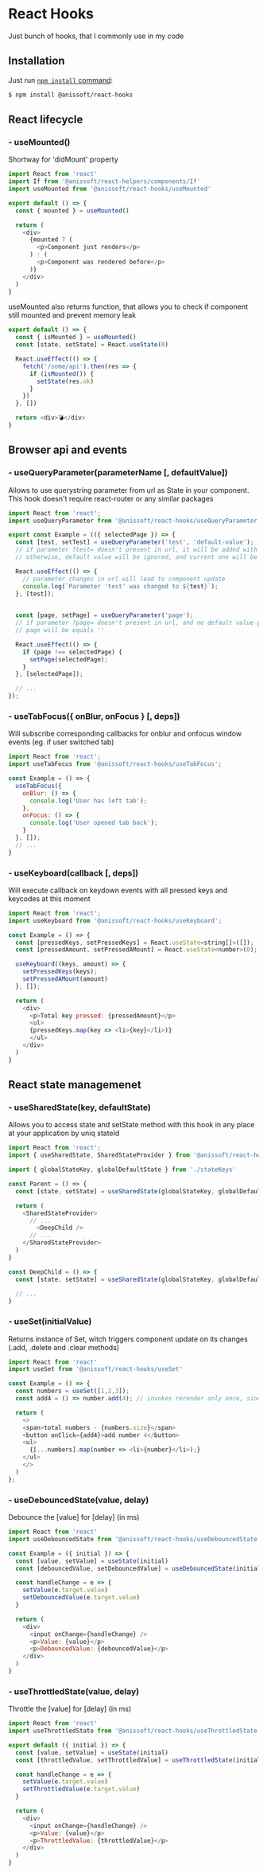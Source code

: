 # React Hooks

Just bunch of hooks, that I commonly use in my code

## Installation

Just run [`npm install` command](https://docs.npmjs.com/getting-started/installing-npm-packages-locally):

```bash
$ npm install @anissoft/react-hooks
```

## React lifecycle

### - useMounted()

Shortway for 'didMount' property

```js
import React from 'react'
import If from '@anissoft/react-helpers/components/If'
import useMounted from '@anissoft/react-hooks/useMounted'

export default () => {
  const { mounted } = useMounted()

  return (
    <div>
      {mounted ? (
        <p>Component just renders</p>
      ) : (
        <p>Component was rendered before</p>
      )}
    </div>
  )
}
```

useMounted also returns function, that allows you to check if component still mounted and prevent memory leak

```js
export default () => {
  const { isMounted } = useMounted()
  const [state, setState] = React.useState(0)

  React.useEffect(() => {
    fetch('/some/api').then(res => {
      if (isMounted()) {
        setState(res.ok)
      }
    })
  }, [])

  return <div>💣</div>
}
```

## Browser api and events 

### - useQueryParameter(parameterName [, defaultValue])

Allows to use querystring parameter from url as State in your component.  This hook doesn't require react-router or any similar packages

```js
import React from 'react';
import useQueryParameter from '@anissoft/react-hooks/useQueryParameter';

export const Example = (({ selectedPage }) => {
  const [test, setTest] = useQueryParameter('test', 'default-value');
  // if parameter ?test= doesn't present in url, it will be added with provided default value
  // otherwise, default value will be ignored, and current one will be in use

  React.useEffect(() => {
    // parameter changes in url will lead to component update
    console.log(`Parameter 'test' was changed to ${test}`);
  }, [test]);

  
  const [page, setPage] = useQueryParameter('page');
  // if parameter ?page= doesn't present in url, and no default value provided 
  // page will be equals ''

  React.useEffect(() => {
    if (page !== selectedPage) {
      setPage(selectedPage);
    }
  }, [selectedPage]);

  // ...
});
```

### - useTabFocus({ onBlur, onFocus } [, deps])

Will subscribe corresponding callbacks for onblur and onfocus window events (eg. if user switched tab)

```js
import React from 'react';
import useTabFocus from '@anissoft/react-hooks/useTabFocus';

const Example = () => {
  useTabFocus({
    onBlur: () => {
      console.log('User has left tab');
    },
    onFocus: () => {
      console.log('User opened tab back');
    }
  }, []);
  // ...
}
```

### - useKeyboard(callback [, deps])

Will execute callback on keydown events with all pressed keys and keycodes at this moment

```js
import React from 'react';
import useKeyboard from '@anissoft/react-hooks/useKeyboard';

const Example = () => {
  const [pressedKeys, setPressedKeys] = React.useState<string[]>([]);
  const [pressedAmount, setPressedAMount] = React.useState<number>(0);

  useKeyboard((keys, amount) => {
    setPressedKeys(keys);
    setPressedAMount(amount)
  }, []);

  return (
    <div>
      <p>Total key pressed: {pressedAmount}</p>
      <ul>
      {pressedKeys.map(key => <li>{key}</li>)}
      </ul>
    </div>
  )
}
```

## React state managemenet

### - useSharedState(key, defaultState)

Allows you to access state and setState method with this hook in any place at your application by uniq stateId

```js
import React from 'react';
import { useSharedState, SharedStateProvider } from '@anissoft/react-hooks/useSharedState';

import { globalStateKey, globalDefaultState } from './stateKeys'

const Parent = () => {
  const [state, setState] = useSharedState(globalStateKey, globalDefaultState);

  return (
    <SharedStateProvider>
      // ...
        <DeepChild />  
      // ...
    </SharedStateProvider>
  )
}

const DeepChild = () => {
  const [state, setState] = useSharedState(globalStateKey, globalDefaultState);

  // ...
}
```

### - useSet(initialValue)

Returns instance of Set, witch triggers component update on its changes (.add, .delete and .clear methods)

```js
import React from 'react'
import useSet from '@anissoft/react-hooks/useSet'

const Example = () => {
  const numbers = useSet([1,2,3]);
  const add4 = () => number.add(4); // invokes rerender only once, since next time "4" will be already in Set

  return (
    <>
    <span>total numbers - {numbers.size}</span>
    <button onClick={add4}>add number 4</button>
    <ul>
      {[...numbers].map(number => <li>{number}</li>);}
    </ul>
    </>
  )
};
```

### - useDebouncedState(value, delay)

Debounce the [value] for [delay] (in ms)

```js
import React from 'react'
import useDebouncedState from '@anissoft/react-hooks/useDebouncedState'

const Example = ({ initial }) => {
  const [value, setValue] = useState(initial)
  const [debouncedValue, setDebouncedValue] = useDebouncedState(initial, 300)

  const handleChange = e => {
    setValue(e.target.value)
    setDebouncedValue(e.target.value)
  }

  return (
    <div>
      <input onChange={handleChange} />
      <p>Value: {value}</p>
      <p>DebouncedValue: {debouncedValue}</p>
    </div>
  )
}
```

### - useThrottledState(value, delay)

Throttle the [value] for [delay] (in ms)

```js
import React from 'react'
import useThrottledState from '@anissoft/react-hooks/useThrottledState'

export default ({ initial }) => {
  const [value, setValue] = useState(initial)
  const [throttledValue, setThrottledValue] = useThrottledState(initial, 300)

  const handleChange = e => {
    setValue(e.target.value)
    setThrottledValue(e.target.value)
  }

  return (
    <div>
      <input onChange={handleChange} />
      <p>Value: {value}</p>
      <p>ThrottledValue: {throttledValue}</p>
    </div>
  )
}
```